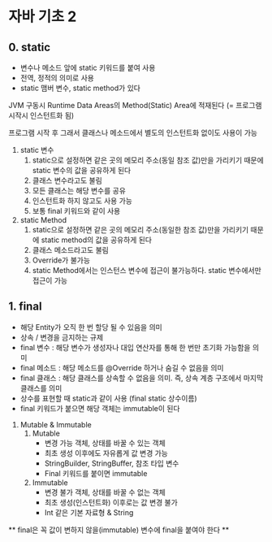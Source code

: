 # 자바 기초 2

## 0. static

- 변수나 메소드 앞에 static 키워드를 붙여 사용
- 전역, 정적의 의미로 사용
- static 맴버 변수, static method가 있다

JVM 구동시 Runtime Data Areas의 Method(Static) Area에 적재된다 (= 프로그램 시작시 인스턴트화 됨)

프로그램 시작 후 그래서 클래스나 메소드에서 별도의 인스턴트화 없이도 사용이 가능

1. static 변수
   1. static으로 설정하면 같은 곳의 메모리 주소(동일 참조 값)만을 가리키기 때문에 static 변수의 값을 공유하게 된다
   2. 클래스 변수라고도 불림
   3. 모든 클래스는 해당 변수를 공유
   4. 인스턴트화 하지 않고도 사용 가능
   5. 보통 final 키워드와 같이 사용
2. static Method
   1. static으로 설정하면 같은 곳의 메모리 주소(동일한 참조 값)만을 가리키기 때문에 static method의 값을 공유하게 된다
   2. 클래스 메소드라고도 불림
   3. Override가 불가능
   4. static Method에서는 인스턴스 변수에 접근이 불가능하다. static 변수에서만 접근이 가능

## 1. final

- 해당 Entity가 오직 한 번 할당 될 수 있음을 의미
- 상속 / 변경을 금지하는 규제
- final 변수 : 해당 변수가 생성자나 대입 연산자를 통해 한 번만 초기화 가능함을 의미
- final 메소드 : 해당 메소드를 @Override 하거나 숨길 수 없음을 의미
- final 클래스 : 해당 클래스를 상속할 수 없음을 의미. 즉, 상속 계층 구조에서 마지막 클래스를 의미
- 상수를 표현할 때 static과 같이 사용 (final static 상수이름)
- final 키워드가 붙으면 해당 객체는 immutable이 된다

1. Mutable & Immutable
   1. Mutable
      - 변경 가능 객체, 상태를 바꿀 수 있는 객체
      - 최초 생성 이후에도 자유롭게 값 변경 가능
      - StringBuilder, StringBuffer, 참조 타입 변수
      - Final 키워드를 붙이면 immutable
   2. Immutable
      - 변경 불가 객체, 상태를 바꿀 수 없는 객체
      - 최초 생성(인스턴트화) 이후로는 값 변경 불가
      - Int 같은 기본 자료형 & String

** final은 꼭 값이 변하지 않을(immutable) 변수에 final을 붙여야 한다 **

